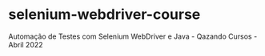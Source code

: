 # selenium-webdriver-course
Automação de Testes com Selenium WebDriver e Java - Qazando Cursos - Abril 2022 
